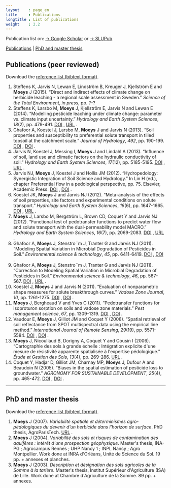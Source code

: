 ```yaml
---
layout    : page_en
title     : Publications
longtitle : List of publications
weight    : 2.2
---
```


<!-- DO NOT EDIT THIS FILE. EDIT Publications.md0 INSTEAD -->

Publication list on: [&rarr; Google Scholar][jmGoogleScholar] or 
[&rarr; SLUPub][jmSLUPub].

[Publications](#publications) | [PhD and master thesis](#thesis)



Publications (peer reviewed)    <a name="publications"></a>
----------------------------

Download the [reference list (bibtext format)](/assets/bib/MOEYS_J_PUB_PEER.BIB).

1. Steffens K, Jarvis N, Lewan E, Lindström B, Kreuger J, Kjellström E and **Moeys** J (2015). “Direct and indirect effects of climate change on herbicide leaching - a regional scale assessment in Sweden.” _Science of the Total Environment_, *in press*, pp. ?-?
2. Steffens K, Larsbo M, **Moeys** J, Kjellström E, Jarvis N and Lewan E (2014). “Modelling pesticide leaching under climate change: parameter vs. climate input uncertainty.” _Hydrology and Earth System Sciences_, *18*(2), pp. 479-491. <a href="http://dx.doi.org/10.5194/hess-18-479-2014">DOI</a> , <a href="http://www.hydrol-earth-syst-sci.net/18/479/2014/">URL</a> .
3. Ghafoor A, Koestel J, Larsbo M, **Moeys** J and Jarvis N (2013). “Soil properties and susceptibility to preferential solute transport in tilled topsoil at the catchment scale.” _Journal of Hydrology_, *492*, pp. 190-199. <a href="http://dx.doi.org/10.1016/j.jhydrol.2013.03.046">DOI</a> , <a href="http://dx.doi.org/10.1016/j.jhydrol.2013.03.046">DOI</a> .
4. Jarvis N, Koestel J, Messing I, **Moeys** J and Lindahl A (2013). “Influence of soil, land use and climatic factors on the hydraulic conductivity of soil.” _Hydrology and Earth System Sciences_, *17*(12), pp. 5185-5195. <a href="http://dx.doi.org/10.5194/hess-17-5185-2013">DOI</a> , <a href="http://www.hydrol-earth-syst-sci.net/17/5185/2013/">URL</a> .
5. Jarvis NJ, **Moeys** J, Koestel J and Hollis JM (2012). “Hydropedology: Synergistic Integration of Soil Science and Hydrology.” In Lin H (ed.), chapter Preferential flow in a pedological perspective, pp. 75. Elsevier, Academic Press. <a href="http://dx.doi.org/10.1016/B978-0-12-386941-8.00003-4">DOI</a> , <a href="http://dx.doi.org/10.1016/B978-0-12-386941-8.00003-4">DOI</a> .
6. Koestel JK, **Moeys** J and Jarvis NJ (2012). “Meta-analysis of the effects of soil properties, site factors and experimental conditions on solute transport.” _Hydrology and Earth System Sciences_, *16*(6), pp. 1647-1665. <a href="http://dx.doi.org/10.5194/hess-16-1647-2012">DOI</a> , <a href="http://www.hydrol-earth-syst-sci.net/16/1647/2012/">URL</a> .
7. **Moeys** J, Larsbo M, Bergström L, Brown CD, Coquet Y and Jarvis NJ (2012). “Functional test of pedotransfer functions to predict water flow and solute transport with the dual-permeability model MACRO.” _Hydrology and Earth System Sciences_, *16*(7), pp. 2069-2083. <a href="http://dx.doi.org/10.5194/hess-16-2069-2012">DOI</a> , <a href="http://www.hydrol-earth-syst-sci.net/16/2069/2012/">URL</a> .
8. Ghafoor A, **Moeys** J, Stenstro¨m J, Tranter G and Jarvis NJ (2011). “Modeling Spatial Variation in Microbial Degradation of Pesticides in Soil.” _Environmental science \& technology_, *45*, pp. 6411-6419. <a href="http://dx.doi.org/10.1021/es2012353">DOI</a> , <a href="http://dx.doi.org/10.1021/es2012353">DOI</a> .
9. Ghafoor A, **Moeys** J, Stenstro¨m J, Tranter G and Jarvis NJ (2011). “Correction to Modeling Spatial Variation in Microbial Degradation of Pesticides in Soil.” _Environmental science \& technology_, *46*, pp. 567-567. <a href="http://dx.doi.org/10.1021/es203986f">DOI</a> , <a href="http://pubs.acs.org/doi/pdf/10.1021/es203986f">URL</a> .
10. Koestel J, **Moeys** J and Jarvis N (2011). “Evaluation of nonparametric shape measures for solute breakthrough curves.” _Vadose Zone Journal_, *10*, pp. 1261-1275. <a href="http://dx.doi.org/10.2136/vzj2011.0010">DOI</a> , <a href="http://dx.doi.org/10.2136/vzj2011.0010">DOI</a> .
11. **Moeys** J, Bergheaud V and Yves C (2011). “Pedotransfer functions for isoproturon sorption on soils and vadose zone materials.” _Pest management science_, *67*, pp. 1309-1319. <a href="http://dx.doi.org/10.1002/ps.2187">DOI</a> , <a href="http://dx.doi.org/10.1002/ps.2187">DOI</a> .
12. Vaudour E, **Moeys** J, Gilliot JM and Coquet Y (2008). “Spatial retrieval of soil reflectance from SPOT multispectral data using the empirical line method.” _International Journal of Remote Sensing_, *29*(19), pp. 5571-5584. <a href="http://dx.doi.org/10.1080/01431160802060920">DOI</a> , <a href="http://dx.doi.org/10.1080/01431160802060920">DOI</a> .
13. **Moeys** J, Nicoullaud B, Dorigny A, Coquet Y and Cousin I (2006). “Cartographie des sols à grande échelle : Intégration explicite d'une mesure de résistivité apparente spatialisée à l'expertise pédologique.” _Étude et Gestion des Sols_, *13*(4), pp. 269-286. <a href="http://www.afes.fr/afes/egs/EGS_13_4_moeys.pdf">URL</a> .
14. Coquet Y, Hadjar D, Gilliot JM, Charnay MP, **Moeys** J, Dufour A and Beaudoin N (2005). “Biases in the spatial estimation of pesticide loss to groundwater.” _AGRONOMY FOR SUSTAINABLE DEVELOPMENT_, *25*(4), pp. 465-472. <a href="http://dx.doi.org/10.1051/agro:2005046">DOI</a> , <a href="http://dx.doi.org/10.1051/agro:2005046">DOI</a> .




- - - - - - - - - - - - - - - - - - - - - - - - - - - - - - - - -
PhD and master thesis    <a name="thesis"></a>
---------------------

Download the [reference list (bibtext format)](/assets/bib/MOEYS_J_PUB_THESIS.BIB).

1. **Moeys** J (2007). _Variabilité spatiale et déterminismes agro-pédologiques du devenir d’un herbicide dans l’horizon de surface_. PhD thesis, AgroParisTech. <a href="http://pastel.archives-ouvertes.fr/pastel-00004448/">URL</a> .
2. **Moeys** J (2004). _Variabilité des sols et risques de contamination des aquifères : intérêt d'une prospection géophysique_. Master's thesis, INA-PG ; Agrocampus Rennes ; UHP Nancy 1 ; INPL Nancy ; Agro Montpellier. Work done at INRA d'Orléans, Unité de Science du Sol. 19 pp. + annexes et planches.
3. **Moeys** J (2003). _Description et désignation des sols agricoles de la Somme à la tarière_. Master's thesis, Institut Supérieur d'Agriculture (ISA) de Lille. Work done at Chambre d'Agriculture de la Somme. 89 pp. + annexes.



<!-- List of links -->
[jmSLUPub]:         http://slubar.slub.se/pweb/mailsh/form?mail=Julien.Moeys%40slu.se&lang=eng&show=yes&sortorder=publication_year# "Julien Moeys (on SLUPub)"
[jmGoogleScholar]:  http://scholar.google.se/citations?user=cRNn-IMAAAAJ&hl=en&oi=ao "Julien MOEYS Google Scholar profile"


